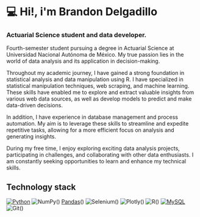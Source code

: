 

<!--
**HitBrann/HitBrann** is a ✨ _special_ ✨ repository because its `README.md` (this file) appears on your GitHub profile.

Here are some ideas to get you started:

- 🔭 I’m currently working on ...
- 🌱 I’m currently learning ...
- 👯 I’m looking to collaborate on ...
- 🤔 I’m looking for help with ...
- 💬 Ask me about ...
- 📫 How to reach me: ...
- 😄 Pronouns: ...
- ⚡ Fun fact: ...
-->

# 💻 Hi!, i'm Brandon Delgadillo
### Actuarial Science student and data developer.

Fourth-semester student pursuing a degree in Actuarial Science at Universidad Nacional Autónoma de México. My true passion lies in the world of data analysis and its application in decision-making.

Throughout my academic journey, I have gained a strong foundation in statistical analysis and data manipulation using R. I have specialized in statistical manipulation techniques, web scraping, and machine learning. These skills have enabled me to explore and extract valuable insights from various web data sources, as well as develop models to predict and make data-driven decisions.

In addition, I have experience in database management and process automation. My aim is to leverage these skills to streamline and expedite repetitive tasks, allowing for a more efficient focus on analysis and generating insights.

During my free time, I enjoy exploring exciting data analysis projects, participating in challenges, and collaborating with other data enthusiasts. I am constantly seeking opportunities to learn and enhance my technical skills.

## Technology stack

[![Python](https://img.shields.io/badge/Python-yellow?style=for-the-badge&logo=python&logoColor=white&labelColor=101010)]()
![NumPy](https://img.shields.io/badge/numpy-%23013243.svg?style=for-the-badge&logo=numpy&logoColor=white)()
[Pandas](https://img.shields.io/badge/pandas-%23150458.svg?style=for-the-badge&logo=pandas&logoColor=white)()
![Selenium](https://img.shields.io/badge/-selenium-%43B02A?style=for-the-badge&logo=selenium&logoColor=white)()
![Plotly](https://img.shields.io/badge/Plotly-%233F4F75.svg?style=for-the-badge&logo=plotly&logoColor=white)()
![R](https://img.shields.io/badge/r-%23276DC3.svg?style=for-the-badge&logo=r&logoColor=white)()
[![MySQL](https://img.shields.io/badge/MySQL-4479A1?style=for-the-badge&logo=mysql&logoColor=white&labelColor=101010)]()
![Git](https://img.shields.io/badge/git-%23F05033.svg?style=for-the-badge&logo=git&logoColor=white)()

